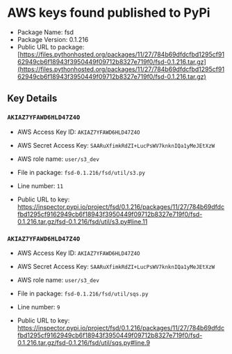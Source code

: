 # AWS keys found published to PyPi

* Package Name: fsd
* Package Version: 0.1.216
* Public URL to package: [https://files.pythonhosted.org/packages/11/27/784b69dfdcfbd1295cf9162949cb6f18943f3950449f09712b8327e719f0/fsd-0.1.216.tar.gz](https://files.pythonhosted.org/packages/11/27/784b69dfdcfbd1295cf9162949cb6f18943f3950449f09712b8327e719f0/fsd-0.1.216.tar.gz)

## Key Details

### `AKIAZ7YFAWD6HLD47Z4O`

* AWS Access Key ID: `AKIAZ7YFAWD6HLD47Z4O`
* AWS Secret Access Key: `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` 
* AWS role name: `user/s3_dev`
* File in package: `fsd-0.1.216/fsd/util/s3.py`
* Line number: `11`

* Public URL to key: https://inspector.pypi.io/project/fsd/0.1.216/packages/11/27/784b69dfdcfbd1295cf9162949cb6f18943f3950449f09712b8327e719f0/fsd-0.1.216.tar.gz/fsd-0.1.216/fsd/util/s3.py#line.11



### `AKIAZ7YFAWD6HLD47Z4O`

* AWS Access Key ID: `AKIAZ7YFAWD6HLD47Z4O`
* AWS Secret Access Key: `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` 
* AWS role name: `user/s3_dev`
* File in package: `fsd-0.1.216/fsd/util/sqs.py`
* Line number: `9`

* Public URL to key: https://inspector.pypi.io/project/fsd/0.1.216/packages/11/27/784b69dfdcfbd1295cf9162949cb6f18943f3950449f09712b8327e719f0/fsd-0.1.216.tar.gz/fsd-0.1.216/fsd/util/sqs.py#line.9


